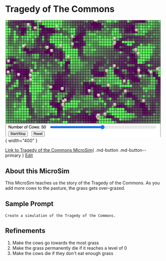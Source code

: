 # Tragedy of The Commons

![Tragedy of the Commons MicroSim](toc.png){ width="400" }


[Link to Tragedy of the Commons MicroSim](toc.html){ .md-button .md-button--primary }
[Edit](https://editor.p5js.org/dmccreary/sketches/2NYEIUklI)

## About this MicroSim

This MicroSim teaches us the story of the Tragedy of
the Commons.  As you add more cows to the pasture, the
grass gets over-grazed.

## Sample Prompt

```linenums="0"
Create a simulation of the Tragedy of the Commons.
```

## Refinements

1. Make the cows go towards the most grass
2. Make the grass permanently die if it reaches a level of 0
3. Make the cows die if they don't eat enough grass